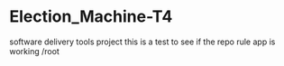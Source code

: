 # Election_Machine-T4
software delivery tools project
this is a test to see if the repo rule app is working
/root
